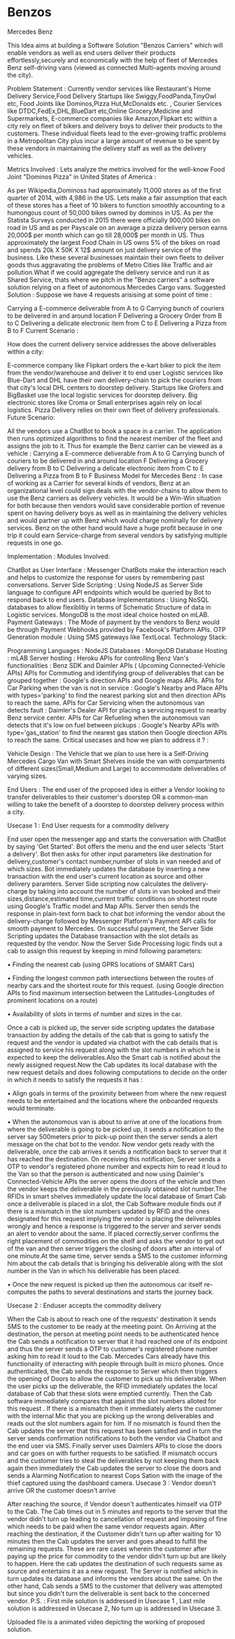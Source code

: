 # Benzos
Mercedes Benz

This Idea aims at building a Software Solution "Benzos Carriers" which will enable vendors as well as end users deliver their products effortlessly,securely and economically with the help of fleet of Mercedes Benz self-driving vans (viewed as connected Multi-agents moving around the city).

Problem Statement :
Currently vendor services like Restaurant's Home Delivery Service,Food Delivery Startups like Swiggy,FoodPanda,TinyOwl etc, Food Joints like Dominos,Pizza Hut,McDonalds etc. , Courier Services like DTDC,FedEx,DHL,BlueDart etc,Online Grocery,Medicine and Supermarkets, E-commerce companies like Amazon,Flipkart etc within a city rely on fleet of bikers and delivery boys to deliver their products to the customers. These individual fleets lead to the ever-growing traffic problems in a Metropolitan City plus incur a large amount of revenue to be spent by these vendors in maintaining the delivery staff as well as the delivery vehicles.

Metrics Involved :
Lets analyze the metrics involved for the well-know Food Joint "Dominos Pizza" in United States of America :

As per Wikipedia,Dominoss had approximately 11,000 stores as of the first quarter of 2014, with 4,986 in the US.
Lets make a fair assumption that each of these stores has a fleet of 10 bikers to function smoothly accounting to a humongous count of 50,000 bikes owned by dominos in US.
As per the Statista Surveys conducted in 2015 there were officially 900,000 bikes on road in US and as per Payscale on an average a pizza delivery person earns 20,000$ per month which can go till 28,000$ per month in US.
Thus approximately the largest Food Chain in US owns 5% of the bikes on road and spends 20k X 50K X 12$ amount on just delivery service of the business.
Like these several businesses maintain their own fleets to deliver goods thus aggravating the problems of Metro Cities like Traffic and air pollution.What if we could aggregate the delivery service and run it as Shared Service, thats where we pitch in the "Benzo carriers" a software solution relying on a fleet of autonomous Mercedes Cargo vans.
Suggested Solution :
Suppose we have 4 requests arisising at some point of time :

Carrying a E-commerce deliverable from A to G
Carrying bunch of couriers to be delivered in and around location F
Delivering a Grocery Order from B to C
Delivering a delicate electronic item from C to E
Delivering a Pizza from B to F
Current Scenario :

How does the current delivery service addresses the above deliverables within a city:

E-commerce company like Flipkart orders the e-kart biker to pick the item from the vendor/warehouse and deliver it to end user
Logistic services like Blue-Dart and DHL have their own delivery-chain to pick the couriers from that city's local DHL centers to doorstep delivery.
Startups like Grofers and BigBasket use the local logistic services for doorstep delivery.
Big electronic stores like Croma or Small enterprises again rely on local logistics.
Pizza Delivery relies on their own fleet of delivery professionals.
Future Scenario:

All the vendors use a ChatBot to book a space in a carrier.
The application then runs optimized algorithms to find the nearest member of the fleet and assigns the job to it.
Thus for example the Benz carrier can be viewed as a vehicle :
Carrying a E-commerce deliverable from A to G
Carrying bunch of couriers to be delivered in and around location F
Delivering a Grocery delivery from B to C
Delivering a delicate electronic item from C to E
Delivering a Pizza from B to F
Business Model for Mercedes Benz :
In case of working as a Carrier for several kinds of vendors, Benz at an organizational level could sign deals with the vendor-chains to allow them to use the Benz carriers as delivery vehicles. It would be a Win-Win situation for both because then vendors would save considerable portion of revenue spent on having delivery boys as well as in maintaining the delivery vehicles and would partner up with Benz which would charge nominally for delivery services. Benz on the other hand would have a huge profit because in one trip it could earn Service-charge from several vendors by satisfying multiple requests in one go.

Implementation :
Modules Involved:

ChatBot as User Interface : Messenger ChatBots make the interaction reach and helps to customize the response for users by remembering past conversations.
Server Side Scripting : Using NodeJS as Server Side language to configure API endpoints which would be queried by Bot to respond back to end users.
Database Implementations : Using NoSQL databases to allow flexiblitiy in terms of Schematic Structure of data in Logistic services. MongoDB is the most ideal choice hosted on mLAB.
Payment Gateways : The Mode of payment by the vendors to Benz would be through Payment Webhooks provided by Facebook's Platform APIs.
OTP Generation module : Using SMS gateways like TextLocal.
Technology Stack:

Programming Languages : NodeJS
Databases : MongoDB
Database Hosting : mLAB
Server hosting : Heroku
APIs for controlling Benz Van's functionalities : Benz SDK and Daimler APIs ( Upcoming Connected-Vehicle APIs)
APIs for Commuting and identifying group of deliverables that can be grouped together : Google's direction APIs and Google maps APIs.
APIs for Car Parking when the van is not in service : Google's Nearby and Place APIs with types='parking' to find the nearest parking slot and then direction APIs to reach the same.
APIs for Car Servicing when the autonomous van detects fault : Daimler's Dealer API for placing a servicing request to nearby Benz service center.
APIs for Car Refueling when the autonomous van detects that it's low on fuel between pickups : Google's Nearby APIs with type='gas_station' to find the nearest gas station then Google direction APIs to reach the same.
Critical usecases and how we plan to address it ? :

Vehicle Design : The Vehicle that we plan to use here is a Self-Driving Mercedes Cargo Van with Smart Shelves inside the van with compartments of different sizes(Small,Medium and Large) to accommodate deliverables of varying sizes.

End Users : The end user of the proposed idea is either a Vendor looking to transfer deliverables to their customer's doorstep OR a common-man willing to take the benefit of a doorstep to doorstep delivery process within a city.

Usecase 1 : End User requests for a commodity delivery

End user open the messenger app and starts the conversation with ChatBot by saying 'Get Started'. Bot offers the menu and the end user selects 'Start a delivery'. Bot then asks for other input parameters like destination for delivery,customer's contact number,number of slots in van needed and of which sizes.
Bot immediately updates the database by inserting a new transaction with the end user's current location as source and other delivery paramters.
Server Side scripting now calculates the delivery-charge by taking into account the number of slots in van booked and their sizes,distance,estimated time,current traffic conditions on shortest route using Google's Traffic model and Map APIs.
Server then sends the response in plain-text form back to chat bot informing the vendor about the delivery-charge followed by Messenger Platform's Payment API calls for smooth payment to Mercedes.
On successful payment, the Server Side Scripting updates the Database transaction with the slot details as requested by the vendor.
Now the Server Side Processing logic finds out a cab to assign this request by keeping in mind following parameters:

• Finding the nearest cab (using GPRS locations of SMART Cars)

• Finding the longest common path intersections between the routes of nearby cars and the shortest route for this request. (using Google direction APIs to find maximum intersection between the Latitudes-Longitudes of prominent locations on a route)

• Availability of slots in terms of number and sizes in the car.

Once a cab is picked up, the server side scripting updates the database transaction by adding the details of the cab that is going to satisfy the request and the vendor is updated via chatbot with the cab details that is assigned to service his request along with the slot numbers in which he is expected to keep the deliverables.Also the Smart cab is notified about the newly assigned request.Now the Cab updates its local database with the new request details and does following computations to decide on the order in which it needs to satisfy the requests it has :

• Align goals in terms of the proximity between from where the new request needs to be entertained and the locations where the onboarded requests would terminate.

• When the autonomous van is about to arrive at one of the locations from where the deliverable is going to be picked up, it sends a notification to the server say 500meters prior to pick-up point then the server sends a alert message on the chat bot to the vendor. Now vendor gets ready with the deliverable, once the cab arrives it sends a notification back to server that it has reached the destination. On receiving this notification, Server sends a OTP to vendor's registered phone number and expects him to read it loud to the Van so that the person is authenticated and now using Daimler's Connected-Vehicle APIs the server opens the doors of the vehicle and then the vendor keeps the deliverable in the previously obtained slot number.The RFIDs in smart shelves immediately update the local database of Smart Cab once a deliverable is placed in a slot, the Cab Software module finds out if there is a mismatch in the slot numbers updated by RFID and the ones designated for this request implying the vendor is placing the deliverables wrongly and hence a response is triggered to the server and server sends an alert to vendor about the same. If placed correctly,server confirms the right placement of commodities on the shelf and asks the vendor to get out of the van and then server triggers the closing of doors after an interval of one minute.At the same time, server sends a SMS to the customer informing him about the cab details that is bringing his deliverable along with the slot number in the Van in which his deliverable has been placed.

• Once the new request is picked up then the autonomous car itself re-computes the paths to several destinations and starts the journey back.

Usecase 2 : Enduser accepts the commodity delivery

When the Cab is about to reach one of the requests' destination it sends SMS to the customer to be ready at the meeting point.
On Arriving at the destination, the person at meeting point needs to be authenticated hence the Cab sends a notification to server that it had reached one of its endpoint and thus the server sends a OTP to customer's registered phone number asking him to read it loud to the Cab. Mercedes Cars already have this functionality of interacting with people through built in micro phones. Once authenticated, the Cab sends the response to Server which then triggers the opening of Doors to allow the customer to pick up his deliverable.
When the user picks up the deliverable, the RFID immediately updates the local database of Cab that these slots were emptied currently. Then the Cab software immediately compares that against the slot numbers alloted for this request . If there is a mismatch then it immediately alerts the customer with the internal Mic that you are picking up the wrong deliverables and reads out the slot numbers again for him.
If no mismatch is found then the Cab updates the server that this request has been satisfied and in turn the server sends confirmation notifications to both the vendor via Chatbot and the end user via SMS. Finally server uses Daimlers APIs to close the doors and car goes on with further requests to be satisfied.
If mismatch occurs and the customer tries to steal the deliverables by not keeping them back again then immediately the Cab updates the server to close the doors and sends a Alarming Notification to nearest Cops Sation with the image of the thief captured using the dashboard camera.
Usecase 3 : Vendor doesn't arrive OR the customer doesn't arrive

After reaching the source, if Vendor doesn't authenticates himself via OTP to the Cab. The Cab times out in 5 minutes and reports to the server that the vendor didn't turn up leading to cancellation of request and imposing of fine which needs to be paid when the same vendor requests again.
After reaching the destination, if the Customer didn't turn up after waiting for 10 minutes then the Cab updates the server and goes ahead to fulfill the remaining requests. These are rare cases wherein the customer after paying up the price for commodity to the vendor didn't turn up but are likely to happen. Here the cab updates the destination of such requests same as source and entertains it as a new request. The Server is notified which in turn updates its database and informs the vendors about the same. On the other hand, Cab sends a SMS to the customer that delivery was attempted but since you didn't turn the deliverable is sent back to the concerned vendor.
P.S. : First mile solution is addressed in Usecase 1 , Last mile solution is addressed in Usecase 2, No turn up is addressed in Usecase 3.

Uploaded file is a animated video depicting the working of proposed solution.

